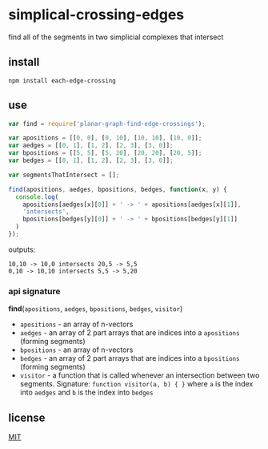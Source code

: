 # simplical-crossing-edges

find all of the segments in two simplicial complexes that intersect

## install

`npm install each-edge-crossing`

## use

```javascript
var find = require('planar-graph-find-edge-crossings');

var apositions = [[0, 0], [0, 10], [10, 10], [10, 0]];
var aedges = [[0, 1], [1, 2], [2, 3], [3, 0]];
var bpositions = [[5, 5], [5, 20], [20, 20], [20, 5]];
var bedges = [[0, 1], [1, 2], [2, 3], [3, 0]];

var segmentsThatIntersect = [];

find(apositions, aedges, bpositions, bedges, function(x, y) {
  console.log(
    apositions[aedges[x][0]] + ' -> ' + apositions[aedges[x][1]],
    'intersects',
    bpositions[bedges[y][0]] + ' -> ' + bpositions[bedges[y][1]]
  )
});
```

outputs:
```
10,10 -> 10,0 intersects 20,5 -> 5,5
0,10 -> 10,10 intersects 5,5 -> 5,20
```


### api signature

__find__(`apositions`, `aedges`, `bpositions`, `bedges`, `visitor`)

* `apositions` - an array of n-vectors
* `aedges` - an array of 2 part arrays that are indices into a `apositions` (forming segments)
* `bpositions` - an array of n-vectors
* `bedges` - an array of 2 part arrays that are indices into a `bpositions` (forming segments)
* `visitor` - a function that is called whenever an intersection between two segments.  Signature: `function visitor(a, b) { }` where `a` is the index into `aedges` and `b` is the index into `bedges`


## license

[MIT](LICENSE.txt)
